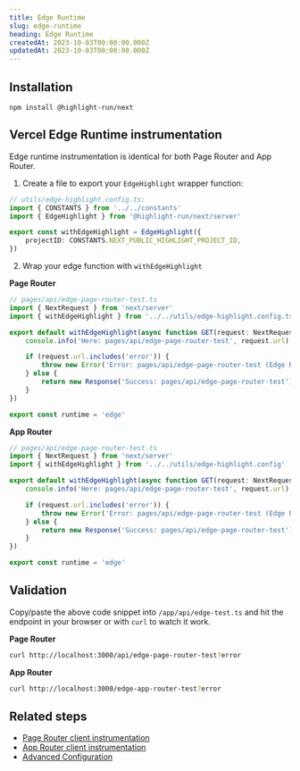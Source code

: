 ```yaml
---
title: Edge Runtime
slug: edge-runtime
heading: Edge Runtime
createdAt: 2023-10-03T00:00:00.000Z
updatedAt: 2023-10-03T00:00:00.000Z
---
```


<EmbeddedVideo 
  src="https://www.youtube.com/embed/4xDCu5jSBxo"
  title="Next.js API Endpoints"
  allow="accelerometer; clipboard-write; encrypted-media; gyroscope; picture-in-picture; web-share"
/>

## Installation

```shell
npm install @highlight-run/next
```

## Vercel Edge Runtime instrumentation

Edge runtime instrumentation is identical for both Page Router and App Router.

1. Create a file to export your `EdgeHighlight` wrapper function:

```typescript
// utils/edge-highlight.config.ts:
import { CONSTANTS } from '../../constants'
import { EdgeHighlight } from '@highlight-run/next/server'

export const withEdgeHighlight = EdgeHighlight({
	projectID: CONSTANTS.NEXT_PUBLIC_HIGHLIGHT_PROJECT_ID,
})
```

2. Wrap your edge function with `withEdgeHighlight`

**Page Router**
```typescript
// pages/api/edge-page-router-test.ts
import { NextRequest } from 'next/server'
import { withEdgeHighlight } from '../../utils/edge-highlight.config.ts'

export default withEdgeHighlight(async function GET(request: NextRequest) {
	console.info('Here: pages/api/edge-page-router-test', request.url)

	if (request.url.includes('error')) {
		throw new Error('Error: pages/api/edge-page-router-test (Edge Runtime)')
	} else {
		return new Response('Success: pages/api/edge-page-router-test')
	}
})

export const runtime = 'edge'
```

**App Router**
```typescript
// pages/api/edge-page-router-test.ts
import { NextRequest } from 'next/server'
import { withEdgeHighlight } from '../../utils/edge-highlight.config'

export default withEdgeHighlight(async function GET(request: NextRequest) {
	console.info('Here: pages/api/edge-page-router-test', request.url)

	if (request.url.includes('error')) {
		throw new Error('Error: pages/api/edge-page-router-test (Edge Runtime)')
	} else {
		return new Response('Success: pages/api/edge-page-router-test')
	}
})

export const runtime = 'edge'
```

## Validation

Copy/paste the above code snippet into `/app/api/edge-test.ts` and hit the endpoint in your browser or with `curl` to watch it work.

**Page Router**
```bash
curl http://localhost:3000/api/edge-page-router-test?error
```

**App Router**
```bash
curl http://localhost:3000/edge-app-router-test?error
```

## Related steps

- [Page Router client instrumentation](./2_page-router.md)
- [App Router client instrumentation](./3_app-router.md)
- [Advanced Configuration](./7_advanced-config.md)
